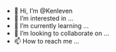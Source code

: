 - 👋 Hi, I’m @Kenleven
- 👀 I’m interested in ...
- 🌱 I’m currently learning ...
- 💞️ I’m looking to collaborate on ...
- 📫 How to reach me ...

<!---
Kenleven/Kenleven is a ✨ special ✨ repository because its `README.md` (this file) appears on your GitHub profile.
You can click the Preview link to take a look at your changes.
--->
